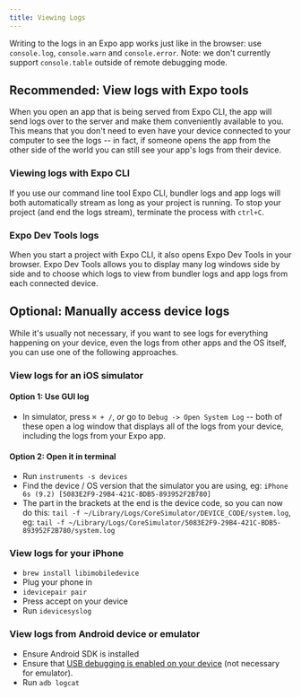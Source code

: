 ```yaml
---
title: Viewing Logs
---
```


Writing to the logs in an Expo app works just like in the browser: use `console.log`, `console.warn` and `console.error`. Note: we don't currently support `console.table` outside of remote debugging mode.

## Recommended: View logs with Expo tools

When you open an app that is being served from Expo CLI, the app will send logs over to the server and make them conveniently available to you. This means that you don't need to even have your device connected to your computer to see the logs -- in fact, if someone opens the app from the other side of the world you can still see your app's logs from their device.

### Viewing logs with Expo CLI

If you use our command line tool Expo CLI, bundler logs and app logs will both automatically stream as long as your project is running. To stop your project (and end the logs stream), terminate the process with `ctrl+C`.

### Expo Dev Tools logs

When you start a project with Expo CLI, it also opens Expo Dev Tools in your browser. Expo Dev Tools allows you to display many log windows side by side and to choose which logs to view from bundler logs and app logs from each connected device.

## Optional: Manually access device logs

While it's usually not necessary, if you want to see logs for everything happening on your device, even the logs from other apps and the OS itself, you can use one of the following approaches.

### View logs for an iOS simulator

#### Option 1: Use GUI log

- In simulator, press `⌘ + /`, _or_ go to `Debug -> Open System Log` -- both of these open a log window that displays all of the logs from your device, including the logs from your Expo app.

#### Option 2: Open it in terminal

- Run `instruments -s devices`
- Find the device / OS version that the simulator you are using, eg: `iPhone 6s (9.2) [5083E2F9-29B4-421C-BDB5-893952F2B780]`
- The part in the brackets at the end is the device code, so you can now do this: `tail -f ~/Library/Logs/CoreSimulator/DEVICE_CODE/system.log`, eg: `tail -f ~/Library/Logs/CoreSimulator/5083E2F9-29B4-421C-BDB5-893952F2B780/system.log`

### View logs for your iPhone

- `brew install libimobiledevice`
- Plug your phone in
- `idevicepair pair`
- Press accept on your device
- Run `idevicesyslog`

### View logs from Android device or emulator

- Ensure Android SDK is installed
- Ensure that [USB debugging is enabled on your device](https://developer.android.com/studio/run/device.html#device-developer-options) (not necessary for emulator).
- Run `adb logcat`
